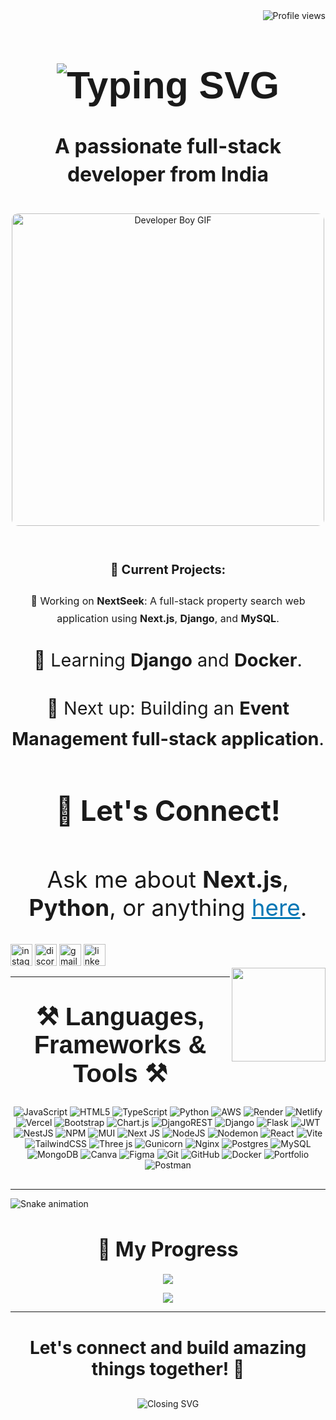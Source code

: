 <!-- Profile Views Badge -->
<img align="right" src="https://komarev.com/ghpvc/?username=sandyddeveloper&color=brightgreen" alt="Profile views"/>

<!-- Introduction with Enhanced Font and Design -->
<h1 align="center" style="font-size: 3.8rem; font-family: 'Righteous', sans-serif;">
    <img src="https://readme-typing-svg.herokuapp.com/?font=Righteous&size=50&center=true&vCenter=true&width=600&height=80&duration=4000&lines=Hi+There!+👋;+I'm+Santhosh+Raj!" alt="Typing SVG"/>
</h1>

<h3 align="center" style="font-size: 2rem; margin-top: 10px; line-height: 1.4;">A passionate full-stack developer from India</h3>

<!-- Centered GitHub GIF and Current Projects -->
<div align="center" style="margin-top: 40px;">
  <!-- Boy version developer GIF -->
  <img src="https://media.giphy.com/media/qgQUggAC3Pfv687qPC/giphy.gif" width="500" alt="Developer Boy GIF" style="border-radius: 10px; margin-bottom: 30px;"/>

  <h4 style="font-size: 20px; margin-bottom: 25px;">🚀 Current Projects:</h4>
  <p style="font-size: 16px; line-height: 1.7; margin-bottom: 20px;">🔭 Working on <strong>NextSeek</strong>: A full-stack property search web application using <strong>Next.js</strong>, <strong>Django</strong>, and <strong>MySQL</strong>.</p>
  <p style="font-size: 1.8rem; line-height: 1.7; margin-bottom: 20px;">🌱 Learning <strong>Django</strong> and <strong>Docker</strong>.</p>
  <p style="font-size: 1.8rem; line-height: 1.7; margin-bottom: 40px;">🔮 Next up: Building an <strong>Event Management full-stack application</strong>.</p>

  <h4 style="font-size: 2.8rem;">💬 Let's Connect!</h4>
  <p style="font-size: 2.3rem;">Ask me about <strong>Next.js</strong>, <strong>Python</strong>, or anything <a href="https://github.com/sandyddeveloper/sandyddeveloper/issues" target="_blank" style="color: #0077B5;">here</a>.</p>
</div>

<!-- Social Links Section -->
<div align="left">
  <img src="https://img.shields.io/static/v1?message=Instagram&logo=instagram&label=&color=E4405F&logoColor=white&labelColor=&style=for-the-badge" height="35" alt="instagram logo"  />
  <img src="https://img.shields.io/static/v1?message=Discord&logo=discord&label=&color=7289DA&logoColor=white&labelColor=&style=for-the-badge" height="35" alt="discord logo"  />
  <img src="https://img.shields.io/static/v1?message=Gmail&logo=gmail&label=&color=D14836&logoColor=white&labelColor=&style=for-the-badge" height="35" alt="gmail logo"  />
  <img src="https://img.shields.io/static/v1?message=LinkedIn&logo=linkedin&label=&color=0077B5&logoColor=white&labelColor=&style=for-the-badge" height="35" alt="linkedin logo"  />
</div>
<img align="right" height="150" src="https://i.imgflip.com/65efzo.gif"  />

<hr/>

<!-- Skills Section -->
<h2 align="center" style="font-size: 2.5rem; font-family: 'Righteous', sans-serif; margin-top: 40px; margin-bottom: 30px;">⚒️ Languages, Frameworks & Tools ⚒️</h2>
<div align="center" style="margin-bottom: 30px;">
    
![JavaScript](https://img.shields.io/badge/javascript-%23323330.svg?style=for-the-badge&logo=javascript&logoColor=%23F7DF1E) 
    ![HTML5](https://img.shields.io/badge/html5-%23E34F26.svg?style=for-the-badge&logo=html5&logoColor=white) 
    ![TypeScript](https://img.shields.io/badge/typescript-%23007ACC.svg?style=for-the-badge&logo=typescript&logoColor=white) 
    ![Python](https://img.shields.io/badge/python-3670A0?style=for-the-badge&logo=python&logoColor=ffdd54) ![AWS](https://img.shields.io/badge/AWS-%23FF9900.svg?style=for-the-badge&logo=amazon-aws&logoColor=white) ![Render](https://img.shields.io/badge/Render-%46E3B7.svg?style=for-the-badge&logo=render&logoColor=white) ![Netlify](https://img.shields.io/badge/netlify-%23000000.svg?style=for-the-badge&logo=netlify&logoColor=#00C7B7) ![Vercel](https://img.shields.io/badge/vercel-%23000000.svg?style=for-the-badge&logo=vercel&logoColor=white) ![Bootstrap](https://img.shields.io/badge/bootstrap-%238511FA.svg?style=for-the-badge&logo=bootstrap&logoColor=white) ![Chart.js](https://img.shields.io/badge/chart.js-F5788D.svg?style=for-the-badge&logo=chart.js&logoColor=white) ![DjangoREST](https://img.shields.io/badge/DJANGO-REST-ff1709?style=for-the-badge&logo=django&logoColor=white&color=ff1709&labelColor=gray) ![Django](https://img.shields.io/badge/django-%23092E20.svg?style=for-the-badge&logo=django&logoColor=white) ![Flask](https://img.shields.io/badge/flask-%23000.svg?style=for-the-badge&logo=flask&logoColor=white) ![JWT](https://img.shields.io/badge/JWT-black?style=for-the-badge&logo=JSON%20web%20tokens) ![NestJS](https://img.shields.io/badge/nestjs-%23E0234E.svg?style=for-the-badge&logo=nestjs&logoColor=white) ![NPM](https://img.shields.io/badge/NPM-%23CB3837.svg?style=for-the-badge&logo=npm&logoColor=white) ![MUI](https://img.shields.io/badge/MUI-%230081CB.svg?style=for-the-badge&logo=mui&logoColor=white) ![Next JS](https://img.shields.io/badge/Next-black?style=for-the-badge&logo=next.js&logoColor=white) ![NodeJS](https://img.shields.io/badge/node.js-6DA55F?style=for-the-badge&logo=node.js&logoColor=white) ![Nodemon](https://img.shields.io/badge/NODEMON-%23323330.svg?style=for-the-badge&logo=nodemon&logoColor=%BBDEAD) ![React](https://img.shields.io/badge/react-%2320232a.svg?style=for-the-badge&logo=react&logoColor=%2361DAFB) ![Vite](https://img.shields.io/badge/vite-%23646CFF.svg?style=for-the-badge&logo=vite&logoColor=white) ![TailwindCSS](https://img.shields.io/badge/tailwindcss-%2338B2AC.svg?style=for-the-badge&logo=tailwind-css&logoColor=white) ![Three js](https://img.shields.io/badge/threejs-black?style=for-the-badge&logo=three.js&logoColor=white) ![Gunicorn](https://img.shields.io/badge/gunicorn-%298729.svg?style=for-the-badge&logo=gunicorn&logoColor=white) ![Nginx](https://img.shields.io/badge/nginx-%23009639.svg?style=for-the-badge&logo=nginx&logoColor=white) ![Postgres](https://img.shields.io/badge/postgres-%23316192.svg?style=for-the-badge&logo=postgresql&logoColor=white) ![MySQL](https://img.shields.io/badge/mysql-4479A1.svg?style=for-the-badge&logo=mysql&logoColor=white) ![MongoDB](https://img.shields.io/badge/MongoDB-%234ea94b.svg?style=for-the-badge&logo=mongodb&logoColor=white) ![Canva](https://img.shields.io/badge/Canva-%2300C4CC.svg?style=for-the-badge&logo=Canva&logoColor=white) ![Figma](https://img.shields.io/badge/figma-%23F24E1E.svg?style=for-the-badge&logo=figma&logoColor=white) ![Git](https://img.shields.io/badge/git-%23F05033.svg?style=for-the-badge&logo=git&logoColor=white) ![GitHub](https://img.shields.io/badge/github-%23121011.svg?style=for-the-badge&logo=github&logoColor=white) ![Docker](https://img.shields.io/badge/docker-%230db7ed.svg?style=for-the-badge&logo=docker&logoColor=white) ![Portfolio](https://img.shields.io/badge/Portfolio-%23000000.svg?style=for-the-badge&logo=firefox&logoColor=#FF7139) ![Postman](https://img.shields.io/badge/Postman-FF6C37?style=for-the-badge&logo=postman&logoColor=white)

</div>

<hr/>
<img src="https://raw.githubusercontent.com/sandyddeveloper/sandyddeveloper/output/snake.svg" alt="Snake animation" />
<!-- My Progress Section with Normalized Size -->
<div align="center" style="margin-top: 40px;">
  <h3 style="font-size: 2rem; margin-bottom: 20px;">🌟 My Progress</h3>
  <!-- Top Languages Card -->
    
  ![](https://github-readme-stats.vercel.app/api?username=sandyddeveloper&theme=blue-green&hide_border=false&include_all_commits=true&count_private=true)<br/>
  
  <!-- GitHub Stats Card -->
  ![](https://github-readme-stats.vercel.app/api/top-langs/?username=sandyddeveloper&theme=blue-green&hide_border=false&include_all_commits=true&count_private=true&layout=compact)
</div>

<hr/>

<!-- Closing Message with Enhanced Layout -->
<div align="center" style="margin-top: 40px;">
  <h4 style="font-size: 1.75rem; margin-bottom: 10px;">Let's connect and build amazing things together! 🌟</h4>
  <img src="https://readme-typing-svg.herokuapp.com/?font=Righteous&size=30&center=true&vCenter=true&width=500&height=50&duration=4000&lines=Thank+you+for+visiting!;Feel+free+to+reach+out!" alt="Closing SVG" style="margin-top: 20px;"/>
</div>
